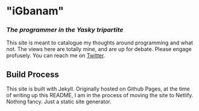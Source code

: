 # "iGbanam"
### _The programmer in the Yasky tripartite_

This site is meant to catalogue my thoughts around programming and what not. The views here are totally mine, and are up for debate. Please engage profusely. You can reach me on [Twitter][1].

## Build Process
This site is built with Jekyll. Originally hosted on Github Pages, at the time of writing up this README, I am in the process of moving the site to Netlify. Nothing fancy. Just a static site generator.

  [1]: https://twitter.com/yaasky
